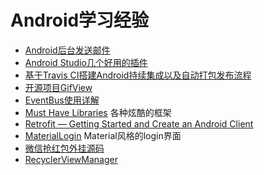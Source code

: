 # Android学习经验
* [Android后台发送邮件](https://github.com/a857091365/weiwangblog/blob/master/android_%E5%90%8E%E5%8F%B0%E5%8F%91%E9%80%81%E9%82%AE%E4%BB%B6.md)
* [Android Studio几个好用的插件](https://github.com/a857091365/weiwangblog/blob/master/android_studio%E5%87%A0%E4%B8%AA%E5%A5%BD%E7%94%A8%E6%8F%92%E4%BB%B6.md)
* [基于Travis CI搭建Android持续集成以及自动打包发布流程](http://www.jianshu.com/p/6dba7d6f79ff)
* [开源项目GifView](https://github.com/Cutta/GifView)
* [EventBus使用详解](http://liuling123.com/2016/01/EventBus-explain.html?utm_source=tuicool&utm_medium=referral)
* [Must Have Libraries](https://github.com/codepath/android_guides/wiki/Must-Have-Libraries) 各种炫酷的框架
* [Retrofit — Getting Started and Create an Android Client](https://futurestud.io/blog/retrofit-getting-started-and-android-client)
* [MaterialLogin](https://github.com/shem8/MaterialLogin) Material风格的login界面
* [微信抢红包外挂源码](https://github.com/lendylongli/qianghongbao)
* [RecyclerViewManager](https://github.com/Syehunter/RecyclerViewManager)
